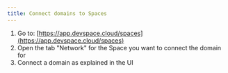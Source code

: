 ```yaml
---
title: Connect domains to Spaces
---
```


1. Go to: [https://app.devspace.cloud/spaces](https://app.devspace.cloud/spaces)
2. Open the tab "Network" for the Space you want to connect the domain for
3. Connect a domain as explained in the UI
